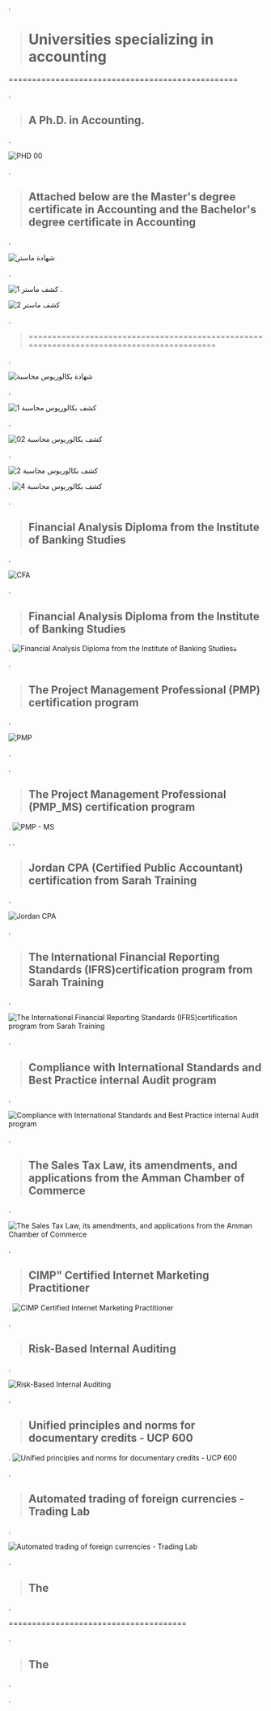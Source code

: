 
.


> # Universities specializing in accounting


=================================================

.

> ##  A Ph.D. in Accounting.

.

![PHD 00](https://github.com/nancyalaswad90/nancyalaswad90/assets/36210723/7e9ffe67-70bd-455b-ab42-7ef5eb8892f6)


.


> ## Attached below are the Master's degree certificate in Accounting and the Bachelor's degree certificate in Accounting


.

![شهادة ماستر](https://github.com/nancyalaswad90/nancyalaswad90/assets/36210723/d4ee0546-89ab-40b3-b2fc-f8ef6eb092f5)

.

![كشف ماستر 1](https://github.com/nancyalaswad90/nancyalaswad90/assets/36210723/92cfe966-576f-461e-8747-48067bc4c4cf)
.

![كشف ماستر 2](https://github.com/nancyalaswad90/nancyalaswad90/assets/36210723/db00157b-345f-4d28-8a4a-8d9206dfea65)

.

> ==========================================================================================


.

![شهادة بكالوريوس محاسبة](https://github.com/nancyalaswad90/nancyalaswad90/assets/36210723/34c2579e-42b2-4f16-881d-fff1dd9efa19)


.

![كشف بكالوريوس محاسبة 1](https://github.com/nancyalaswad90/nancyalaswad90/assets/36210723/fac20021-fed0-4593-a2c6-947e68ddcc52)

.


![كشف بكالوريوس محاسبة 02](https://github.com/nancyalaswad90/nancyalaswad90/assets/36210723/ec4006d4-7d77-4fdf-9c5b-591d7f271725)


.


![كشف بكالوريوس محاسبة 2](https://github.com/nancyalaswad90/nancyalaswad90/assets/36210723/70326f73-97e5-40f8-a153-c2c9fea69744)


.
![كشف بكالوريوس محاسبة 4](https://github.com/nancyalaswad90/nancyalaswad90/assets/36210723/3bb2af13-fa60-42cf-8998-1cb5b47f3ab7)






.

> ## Financial Analysis Diploma from the Institute of Banking Studies

.

![CFA](https://github.com/nancyalaswad90/nancyalaswad90/assets/36210723/62fb8b70-750c-4b43-8b48-26743ffcae67)


.

> ## Financial Analysis Diploma from the Institute of Banking Studies

.
![Financial Analysis Diploma from the Institute of Banking Studiesة](https://github.com/nancyalaswad90/nancyalaswad90/assets/36210723/db27c398-2a00-4303-87a5-9426bd4ae5ce)



.

> ## The Project Management Professional (PMP) certification program 

.


![PMP](https://github.com/nancyalaswad90/nancyalaswad90/assets/36210723/a76b62e8-502e-4b1f-adf5-f6d920d15577)


.




.

> ## The Project Management Professional (PMP_MS) certification program 

.
![PMP - MS](https://github.com/nancyalaswad90/nancyalaswad90/assets/36210723/19ab2831-5039-4675-897c-a7f9b5dca02b)



.
.

> ## Jordan CPA (Certified Public Accountant) certification from Sarah Training 

.


![Jordan CPA](https://github.com/nancyalaswad90/nancyalaswad90/assets/36210723/4e48f9f7-42de-471f-87ea-0fe7caf40a36)


.

> ## The International Financial Reporting Standards (IFRS)certification program from Sarah Training 

.

![The International Financial Reporting Standards (IFRS)certification program from Sarah Training](https://github.com/nancyalaswad90/nancyalaswad90/assets/36210723/491438ac-51ee-4ca9-bd8f-8219a07f76f6)


.



> ## Compliance with International Standards and Best Practice internal Audit program 

.


![Compliance with International Standards and Best Practice internal Audit program  ](https://github.com/nancyalaswad90/nancyalaswad90/assets/36210723/3e74e257-822b-47d0-bf63-e79e6706d7ff)


.

> ## The Sales Tax Law, its amendments, and applications from the Amman Chamber of Commerce

.




![The Sales Tax Law, its amendments, and applications from the Amman Chamber of Commerce](https://github.com/nancyalaswad90/nancyalaswad90/assets/36210723/16b3ab74-19c4-41c0-be72-10ed14e7be90)



.

> ## CIMP"  Certified Internet Marketing Practitioner 

.
![CIMP  Certified Internet Marketing Practitioner](https://github.com/nancyalaswad90/nancyalaswad90/assets/36210723/91d2efee-f991-4e32-bbbb-d6e8c7ef91a0)



.


> ## Risk-Based Internal Auditing

.

![Risk-Based Internal Auditing](https://github.com/nancyalaswad90/nancyalaswad90/assets/36210723/283de02b-917e-4748-a010-17b86940d1fb)



.

> ## Unified principles and norms for documentary credits - UCP 600 


.
![Unified principles and norms for documentary credits - UCP 600](https://github.com/nancyalaswad90/nancyalaswad90/assets/36210723/68d8b421-420a-4a0b-a6c1-202b0f95f107)


.

> ## Automated trading of foreign currencies - Trading Lab
.

![Automated trading of foreign currencies - Trading Lab](https://github.com/nancyalaswad90/nancyalaswad90/assets/36210723/b42b10d9-8a5e-49bc-ac0a-3ef6b7acb053)


.

> ## The 

.


======================================

.

> ## The 

.



.

